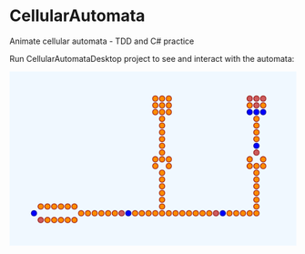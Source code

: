 # CellularAutomata
Animate cellular automata - TDD and C# practice

Run CellularAutomataDesktop project to see and interact with the automata:

![WireWorld](wireworld.png "WireWorld")
